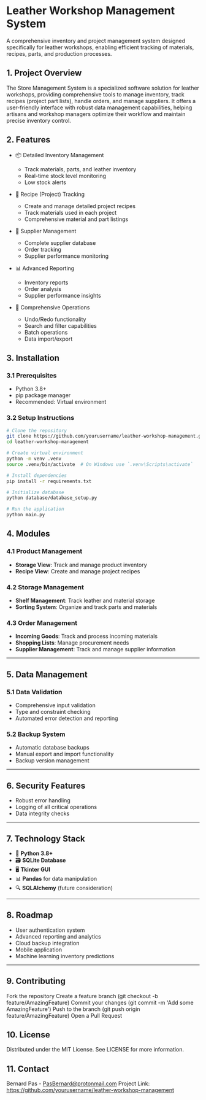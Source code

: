 # Leather Workshop Management System

A comprehensive inventory and project management system designed specifically for leather workshops, enabling efficient tracking of materials, recipes, parts, and production processes.

## 1. Project Overview

The Store Management System is a specialized software solution for leather workshops, providing comprehensive tools to manage inventory, track recipes (project part lists), handle orders, and manage suppliers. It offers a user-friendly interface with robust data management capabilities, helping artisans and workshop managers optimize their workflow and maintain precise inventory control.

## 2. Features

- 📦 Detailed Inventory Management
  - Track materials, parts, and leather inventory
  - Real-time stock level monitoring
  - Low stock alerts

- 🧾 Recipe (Project) Tracking
  - Create and manage detailed project recipes
  - Track materials used in each project
  - Comprehensive material and part listings

- 🚚 Supplier Management
  - Complete supplier database
  - Order tracking
  - Supplier performance monitoring

- 📊 Advanced Reporting
  - Inventory reports
  - Order analysis
  - Supplier performance insights

- 🔄 Comprehensive Operations
  - Undo/Redo functionality
  - Search and filter capabilities
  - Batch operations
  - Data import/export

## 3. Installation

### 3.1 Prerequisites

- Python 3.8+
- pip package manager
- Recommended: Virtual environment

### 3.2 Setup Instructions

```bash
# Clone the repository
git clone https://github.com/yourusername/leather-workshop-management.git
cd leather-workshop-management

# Create virtual environment
python -m venv .venv
source .venv/bin/activate  # On Windows use `.venv\Scripts\activate`

# Install dependencies
pip install -r requirements.txt

# Initialize database
python database/database_setup.py

# Run the application
python main.py
```


## 4. Modules

### 4.1 Product Management
- **Storage View**: Track and manage product inventory  
- **Recipe View**: Create and manage project recipes  

### 4.2 Storage Management
- **Shelf Management**: Track leather and material storage  
- **Sorting System**: Organize and track parts and materials  

### 4.3 Order Management
- **Incoming Goods**: Track and process incoming materials  
- **Shopping Lists**: Manage procurement needs  
- **Supplier Management**: Track and manage supplier information  

---

## 5. Data Management

### 5.1 Data Validation
- Comprehensive input validation  
- Type and constraint checking  
- Automated error detection and reporting  

### 5.2 Backup System
- Automatic database backups  
- Manual export and import functionality  
- Backup version management  

---

## 6. Security Features
- Robust error handling  
- Logging of all critical operations  
- Data integrity checks  

---

## 7. Technology Stack
- 🐍 **Python 3.8+**  
- 🗃️ **SQLite Database**  
- 🖥️ **Tkinter GUI**  
- 📊 **Pandas** for data manipulation  
- 🔍 **SQLAlchemy** (future consideration)  

---

## 8. Roadmap
- User authentication system  
- Advanced reporting and analytics  
- Cloud backup integration  
- Mobile application  
- Machine learning inventory predictions  

---

## 9. Contributing

Fork the repository
Create a feature branch (git checkout -b feature/AmazingFeature)
Commit your changes (git commit -m 'Add some AmazingFeature')
Push to the branch (git push origin feature/AmazingFeature)
Open a Pull Request

## 10. License
Distributed under the MIT License. See LICENSE for more information.
## 11. Contact
Bernard Pas - PasBernard@protonmail.com
Project Link: https://github.com/yourusername/leather-workshop-management
